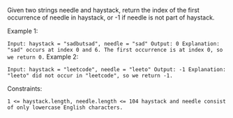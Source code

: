 Given two strings needle and haystack, return the index of the first occurrence of needle in haystack, or -1 if needle is not part of haystack.

 

Example 1:

`Input: haystack = "sadbutsad", needle = "sad"
Output: 0
Explanation: "sad" occurs at index 0 and 6.
The first occurrence is at index 0, so we return 0.`
Example 2:

`Input: haystack = "leetcode", needle = "leeto"
Output: -1
Explanation: "leeto" did not occur in "leetcode", so we return -1.`
 

Constraints:

`1 <= haystack.length, needle.length <= 104
haystack and needle consist of only lowercase English characters.`
